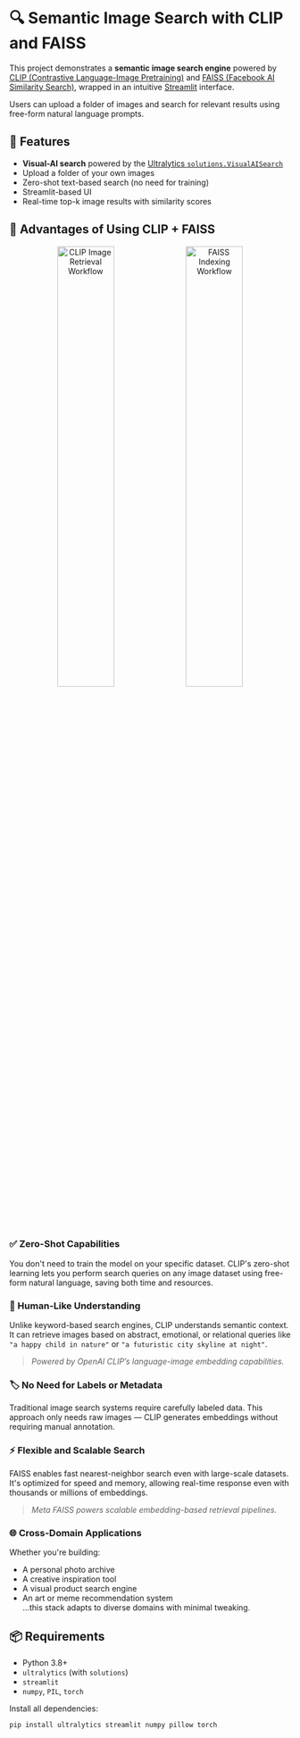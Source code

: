 # 🔍 Semantic Image Search with CLIP and FAISS

This project demonstrates a **semantic image search engine** powered by [CLIP (Contrastive Language-Image Pretraining)](https://openai.com/research/clip) and [FAISS (Facebook AI Similarity Search)](https://github.com/facebookresearch/faiss), wrapped in an intuitive [Streamlit](https://streamlit.io) interface.

Users can upload a folder of images and search for relevant results using free-form natural language prompts.

## 🚀 Features

- **Visual-AI search** powered by the [Ultralytics `solutions.VisualAISearch`](https://docs.ultralytics.com/guides/similarity-search/)
- Upload a folder of your own images
- Zero-shot text-based search (no need for training)
- Streamlit-based UI
- Real-time top-k image results with similarity scores

## 🧠 Advantages of Using CLIP + FAISS

<p align="center">
  <img src="https://github.com/ultralytics/docs/releases/download/0/clip-image-retrieval.avif" alt="CLIP Image Retrieval Workflow" width="45%" />
  <img src="https://github.com/ultralytics/docs/releases/download/0/faiss-indexing-workflow.avif" alt="FAISS Indexing Workflow" width="45%" />
</p>

### ✅ Zero-Shot Capabilities
You don't need to train the model on your specific dataset. CLIP's zero-shot learning lets you perform search queries on any image dataset using free-form natural language, saving both time and resources.

### 🧠 Human-Like Understanding
Unlike keyword-based search engines, CLIP understands semantic context. It can retrieve images based on abstract, emotional, or relational queries like `"a happy child in nature"` or `"a futuristic city skyline at night"`.

> _Powered by OpenAI CLIP’s language-image embedding capabilities._

### 🏷️ No Need for Labels or Metadata
Traditional image search systems require carefully labeled data. This approach only needs raw images — CLIP generates embeddings without requiring manual annotation.

### ⚡ Flexible and Scalable Search
FAISS enables fast nearest-neighbor search even with large-scale datasets. It's optimized for speed and memory, allowing real-time response even with thousands or millions of embeddings.

> _Meta FAISS powers scalable embedding-based retrieval pipelines._

### 🌐 Cross-Domain Applications
Whether you're building:
- A personal photo archive
- A creative inspiration tool
- A visual product search engine
- An art or meme recommendation system  
…this stack adapts to diverse domains with minimal tweaking.

## 📦 Requirements

- Python 3.8+
- `ultralytics` (with `solutions`)
- `streamlit`
- `numpy`, `PIL`, `torch`

Install all dependencies:
```bash
pip install ultralytics streamlit numpy pillow torch
